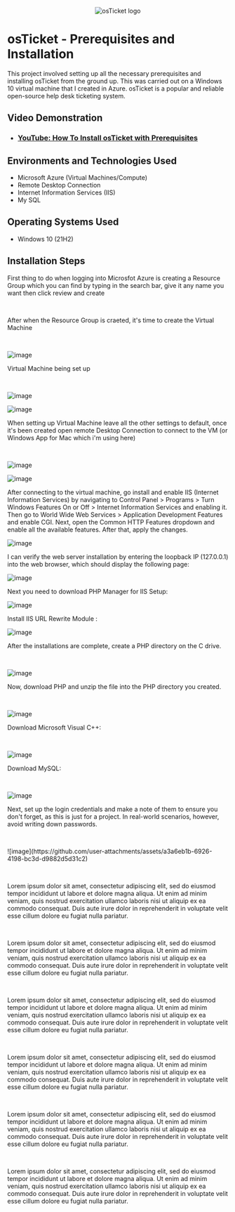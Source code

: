<p align="center">
<img src="https://i.imgur.com/Clzj7Xs.png" alt="osTicket logo"/>
</p>

<h1>osTicket - Prerequisites and Installation</h1>
This project involved setting up all the necessary prerequisites and installing osTicket from the ground up. This was carried out on a Windows 10 virtual machine that I created in Azure. osTicket is a popular and reliable open-source help desk ticketing system. 


<h2>Video Demonstration</h2>

- ### [YouTube: How To Install osTicket with Prerequisites](https://www.youtube.com)

<h2>Environments and Technologies Used</h2>

- Microsoft Azure (Virtual Machines/Compute)
- Remote Desktop Connection
- Internet Information Services (IIS)
- My SQL
<h2>Operating Systems Used </h2>

- Windows 10</b> (21H2)

<h2>Installation Steps</h2>
<p>
First thing to do when logging into Microsfot Azure is creating a Resource Group which you can find by typing in the search bar, give it any name you want then click review and create
</p>
<br />

<p>
After when the Resource Group is craeted, it's time to create the Virtual Machine
</p>
<br />














![image](https://github.com/user-attachments/assets/2421ecff-8f2c-48d5-af98-2ab4b1feac09)


<p>
Virtual Machine being set up 
</p>
<br />






![image](https://github.com/user-attachments/assets/70b0098c-4a68-48f1-a6a2-06fa84f1c973)










![image](https://github.com/user-attachments/assets/fb98a2f0-6309-4a7f-a862-1d629ce93f1d)




<p>
When setting up Virtual Machine leave all the other settings to default, once it's been created open remote Desktop Connection to connect to the VM (or Windows App for Mac which i'm using here) 
</p>
<br />



![image](https://github.com/user-attachments/assets/00369d75-f86f-4b9a-8fb5-6109acb61891)







![image](https://github.com/user-attachments/assets/984442dc-c01f-47d4-9b2f-b2f4a27ed8ec)








<p>
After connecting to the virtual machine, go install and enable IIS (Internet Information Services) by navigating to Control Panel > Programs > Turn Windows Features On or Off > Internet Information Services and enabling it. Then go to World Wide Web Services > Application Development Features and enable CGI. Next, open the Common HTTP Features dropdown and enable all the available features. After that, apply the changes.<br />









![image](https://github.com/user-attachments/assets/51257710-94b9-4a0c-a22b-f1905d057e48)



<p> I can verify the web server installation by entering the loopback IP (127.0.0.1) into the web browser, which should display the following page: <br />




![image](https://github.com/user-attachments/assets/88abae60-b4c9-460f-864b-f0c5d0ee2309)




<p> Next you need to download PHP Manager for IIS Setup: <br />



![image](https://github.com/user-attachments/assets/0c1e8c99-5096-4a9f-a436-931d497ffbfd)



<p> Install IIS URL Rewrite Module : <br />






![image](https://github.com/user-attachments/assets/67908069-c68e-4dea-b8a1-729f1f0d56ad)



<p>
After the installations are complete, create a PHP directory on the C drive.</p>
<br />



![image](https://github.com/user-attachments/assets/ecc2303a-6e36-4e80-99f4-e43456631860)






<p>
Now, download PHP and unzip the file into the PHP directory you created.</p>
<br />




![image](https://github.com/user-attachments/assets/311fc7f0-6d41-462e-85b5-8d8746614374)








<p>
Download Microsoft Visual C++:</p>
<br />




![image](https://github.com/user-attachments/assets/b82334b1-0f64-4f27-b907-27dd2399e237)





<p>
Download MySQL:</p>
<br />






![image](https://github.com/user-attachments/assets/7b9f61b0-f1a5-4bd7-8a30-463f013505ac)


<p>
Next, set up the login credentials and make a note of them to ensure you don't forget, as this is just for a project. In real-world scenarios, however, avoid writing down passwords.</p>
<br />





<p>
![image](https://github.com/user-attachments/assets/a3a6eb1b-6926-4198-bc3d-d9882d5d31c2)
</p>
<br />







<p>
Lorem ipsum dolor sit amet, consectetur adipiscing elit, sed do eiusmod tempor incididunt ut labore et dolore magna aliqua. Ut enim ad minim veniam, quis nostrud exercitation ullamco laboris nisi ut aliquip ex ea commodo consequat. Duis aute irure dolor in reprehenderit in voluptate velit esse cillum dolore eu fugiat nulla pariatur.
</p>
<br />







<p>
Lorem ipsum dolor sit amet, consectetur adipiscing elit, sed do eiusmod tempor incididunt ut labore et dolore magna aliqua. Ut enim ad minim veniam, quis nostrud exercitation ullamco laboris nisi ut aliquip ex ea commodo consequat. Duis aute irure dolor in reprehenderit in voluptate velit esse cillum dolore eu fugiat nulla pariatur.
</p>
<br />






<p>
Lorem ipsum dolor sit amet, consectetur adipiscing elit, sed do eiusmod tempor incididunt ut labore et dolore magna aliqua. Ut enim ad minim veniam, quis nostrud exercitation ullamco laboris nisi ut aliquip ex ea commodo consequat. Duis aute irure dolor in reprehenderit in voluptate velit esse cillum dolore eu fugiat nulla pariatur.
</p>
<br />







<p>
Lorem ipsum dolor sit amet, consectetur adipiscing elit, sed do eiusmod tempor incididunt ut labore et dolore magna aliqua. Ut enim ad minim veniam, quis nostrud exercitation ullamco laboris nisi ut aliquip ex ea commodo consequat. Duis aute irure dolor in reprehenderit in voluptate velit esse cillum dolore eu fugiat nulla pariatur.
</p>
<br />









<p>
Lorem ipsum dolor sit amet, consectetur adipiscing elit, sed do eiusmod tempor incididunt ut labore et dolore magna aliqua. Ut enim ad minim veniam, quis nostrud exercitation ullamco laboris nisi ut aliquip ex ea commodo consequat. Duis aute irure dolor in reprehenderit in voluptate velit esse cillum dolore eu fugiat nulla pariatur.
</p>
<br />










<p>
Lorem ipsum dolor sit amet, consectetur adipiscing elit, sed do eiusmod tempor incididunt ut labore et dolore magna aliqua. Ut enim ad minim veniam, quis nostrud exercitation ullamco laboris nisi ut aliquip ex ea commodo consequat. Duis aute irure dolor in reprehenderit in voluptate velit esse cillum dolore eu fugiat nulla pariatur.
</p>
<br />




































